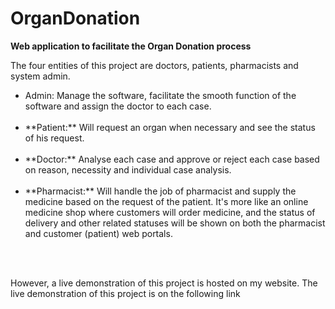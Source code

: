 # OrganDonation
**Web application to facilitate the Organ Donation process**

 The four entities of this project are doctors, patients, pharmacists and system admin.

<ul>

<li>Admin: Manage the software, facilitate the smooth function of the software and assign the doctor to each case. </li>

<br>

<li> **Patient:** Will request an organ when necessary and see the status of his request.</li>

<br>

<li>**Doctor:** Analyse each case and approve or reject each case based on reason, necessity and individual case analysis.</li>

<br>

<li>**Pharmacist:** Will handle the job of pharmacist and supply the medicine based on the request of the patient. It's more like an online medicine shop where customers will order medicine, and the status of delivery and other related statuses will be shown on both the pharmacist and customer (patient) web portals.</li>

</ul>

<br><br>



However, a live demonstration of this project is hosted on my website. The live demonstration of this project is on the following link


